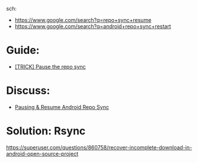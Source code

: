 sch:
- https://www.google.com/search?q=repo+sync+resume
- https://www.google.com/search?q=android+repo+sync+restart

# Guide:
- [[TRICK] Pause the repo sync](https://xdaforums.com/t/trick-pause-the-repo-sync.2666561/)

# Discuss:
- [Pausing & Resume Android Repo Sync](https://stackoverflow.com/questions/12555835/pausing-resume-android-repo-sync)

# Solution: Rsync
https://superuser.com/questions/860758/recover-incomplete-download-in-android-open-source-project
